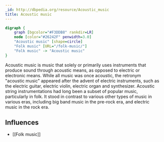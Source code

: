 ```yaml
---
_id: http://dbpedia.org/resource/Acoustic_music
title: Acoustic music
---
```


```dot
digraph {
	graph [bgcolor="#F3DDB8" rankdir=LR]
	node [color="#26242F" penwidth=3.0]
	"Acoustic music" [shape=circle]
	"Folk music" [URL="/folk-music/"]
	"Folk music" -> "Acoustic music"
}
```

Acoustic music is music that solely or primarily uses instruments that produce sound through acoustic means, as opposed to electric or electronic means. While all music was once acoustic, the retronym "acoustic music" appeared after the advent of electric instruments, such as the electric guitar, electric violin, electric organ and synthesizer. Acoustic string instrumentations had long been a subset of popular music, particularly in folk. It stood in contrast to various other types of music in various eras, including big band music in the pre-rock era, and electric music in the rock era.

## Influences

- [[Folk music]]
